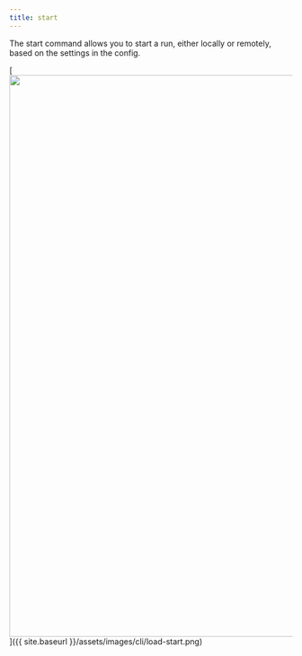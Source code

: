```yaml
---
title: start
---
```


The start command allows you to start a run, either locally or remotely, based on the settings in the config.


[<img src="{{ site.baseurl }}/assets/images/cli/load-start.png" width="1000"/>]({{ site.baseurl }}/assets/images/cli/load-start.png)
